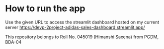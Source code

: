 
# How to run the app
Use the given URL to access the streamlit dashboard hosted on my current server
https://devp-2project-adidas-sales-dashboard.streamlit.app/

This repository belongs to Roll No. 045019 (Himanshi Saxena) from PGDM, BDA-04



